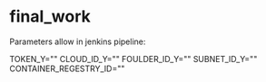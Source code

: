 # final_work


Parameters allow in jenkins pipeline:

TOKEN_Y=""
CLOUD_ID_Y=""
FOULDER_ID_Y=""
SUBNET_ID_Y=""
CONTAINER_REGESTRY_ID=""
